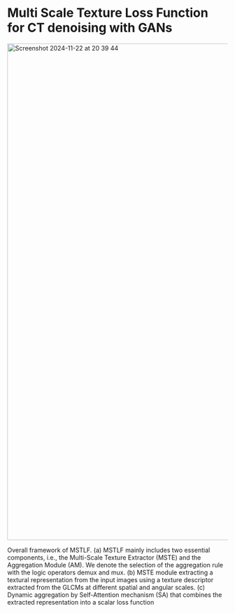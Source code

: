 # Multi Scale Texture Loss Function for CT denoising with GANs

<img width="1133" alt="Screenshot 2024-11-22 at 20 39 44" src="https://github.com/user-attachments/assets/95f63c93-60bf-4c50-a989-1f91404d45b3">



Overall framework of MSTLF. (a) MSTLF mainly includes two essential components, i.e., the Multi-Scale Texture Extractor (MSTE) and the Aggregation Module (AM).
We denote the selection of the aggregation rule with the logic operators demux and mux.
(b) MSTE module extracting a textural representation from the input images using a texture descriptor extracted from the GLCMs at different spatial and angular scales. (c) Dynamic aggregation by Self-Attention mechanism (SA) that combines
the extracted representation into a scalar loss function

